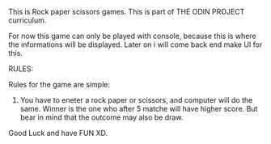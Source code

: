 This is Rock paper scissors games. 
This is part of THE ODIN PROJECT curriculum.

For now this game can only be played with console, because this is where the informations will be displayed. Later on i will come back end make UI for this. 

RULES:

Rules for the game are simple:
1. You have to eneter a rock paper or scissors, and computer will do the same.
Winner is the one who after 5 matche will have higher score. But bear in mind that the outcome may also be draw.

Good Luck and have FUN XD.
